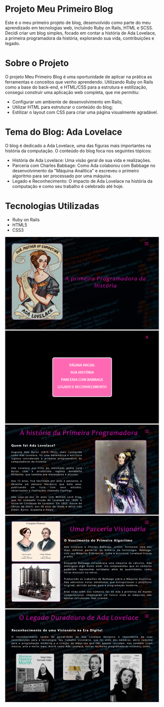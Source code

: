 # Projeto Meu Primeiro Blog

Este é o meu primeiro projeto de blog, desenvolvido como parte do meu aprendizado em tecnologias web, incluindo Ruby on Rails, HTML e SCSS. Decidi criar um blog simples, focado em contar a história de Ada Lovelace, a primeira programadora da história, explorando sua vida, contribuições e legado.

# Sobre o Projeto
O projeto Meu Primeiro Blog é uma oportunidade de aplicar na prática as ferramentas e conceitos que venho aprendendo. Utilizando Ruby on Rails como a base do back-end, e HTML/CSS para a estrutura e estilização, consegui construir uma aplicação web completa, que me permitiu:

* Configurar um ambiente de desenvolvimento em Rails;
* Utilizar HTML para estruturar o conteúdo do blog;
* Estilizar o layout com CSS para criar uma página visualmente agradável.

# Tema do Blog: Ada Lovelace
O blog é dedicado a Ada Lovelace, uma das figuras mais importantes na história da computação. O conteúdo do blog foca nos seguintes tópicos:

* História de Ada Lovelace: Uma visão geral de sua vida e realizações.
* Parceria com Charles Babbage: Como Ada colaborou com Babbage no desenvolvimento da "Máquina Analítica" e escreveu o primeiro algoritmo para ser processado por uma máquina.
* Legado e Reconhecimento: O impacto de Ada Lovelace na história da computação e como seu trabalho é celebrado até hoje.

# Tecnologias Utilizadas

* Ruby on Rails
* HTML5
* CSS3

![Capa do Projeto](app/assets/images/Projeto_Blog/capa.png)
![Menu do Projeto](app/assets/images/Projeto_Blog/menu.png)
![Sua Historia](app/assets/images/Projeto_Blog/historia.png)
![Parceria](app/assets/images/Projeto_Blog/parceria.png)
![Legado](app/assets/images/Projeto_Blog/legado.png)
